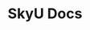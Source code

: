 ---
title: "SkyU Docs"
layout: skyu-docs
draft: false

## titles
menu: 
    - title: Home
      icon: /icons/blogs_white.svg
    - title: Dashboard
      icon: /icons/tutorials_white.svg
    - title: Getting Started
      icon: /icons/skyu-docs_white.svg


## intro
intro: 
    title: Soar through releases with a platform that establishes clear ownership and simplifies the

---